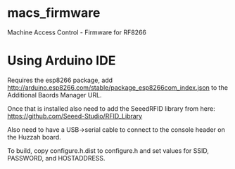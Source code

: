 # macs_firmware
Machine Access Control - Firmware for RF8266

Using Arduino IDE
=================

Requires the esp8266 package, add http://arduino.esp8266.com/stable/package_esp8266com_index.json to the Additional Baords Manager URL.

Once that is installed also need to add the SeeedRFID library from here: https://github.com/Seeed-Studio/RFID_Library

Also need to have a USB->serial cable to connect to the console header on the Huzzah board.

To build, copy configure.h.dist to configure.h and set values for SSID, PASSWORD, and HOSTADDRESS.


